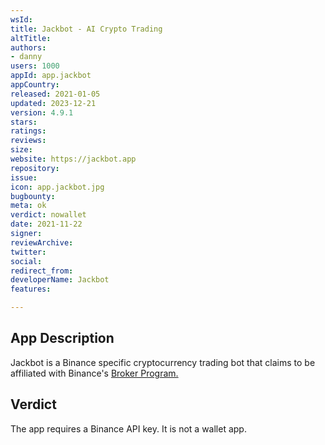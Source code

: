 ```yaml
---
wsId: 
title: Jackbot - AI Crypto Trading
altTitle: 
authors:
- danny
users: 1000
appId: app.jackbot
appCountry: 
released: 2021-01-05
updated: 2023-12-21
version: 4.9.1
stars: 
ratings: 
reviews: 
size: 
website: https://jackbot.app
repository: 
issue: 
icon: app.jackbot.jpg
bugbounty: 
meta: ok
verdict: nowallet
date: 2021-11-22
signer: 
reviewArchive: 
twitter: 
social: 
redirect_from: 
developerName: Jackbot
features: 

---
```


## App Description

Jackbot is a Binance specific cryptocurrency trading bot that claims to be affiliated with Binance's [Broker Program.](https://www.binance.com/en/broker)

## Verdict

The app requires a Binance API key. It is not a wallet app.


